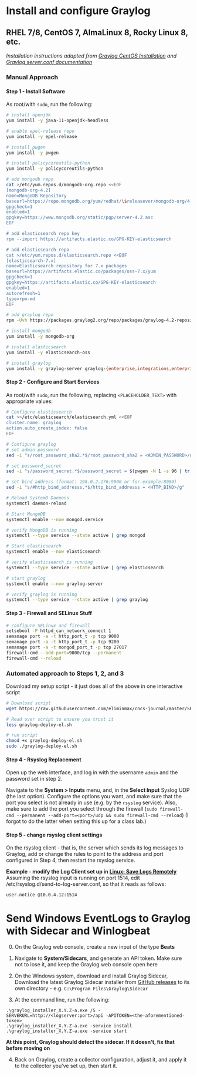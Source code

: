 # Install and configure Graylog

## RHEL 7/8, CentOS 7, AlmaLinux 8, Rocky Linux 8, etc.

*Installation instructions adapted from [Graylog CentOS Installation](https://docs.graylog.org/docs/centos) and [Graylog server.conf documentation](https://docs.graylog.org/docs/server-conf)*

### Manual Approach

#### Step 1 - Install Software

As root/with `sudo`, run the following:
```sh
# install openjdk
yum install -y java-11-openjdk-headless

# enable epel-release repo
yum install -y epel-release

# install pwgen
yum install -y pwgen

# install policycoreutils-python
yum install -y policycoreutils-python

# add mongodb repo
cat >/etc/yum.repos.d/mongodb-org.repo <<EOF
[mongodb-org-4.2]
name=MongoDB Repository
baseurl=https://repo.mongodb.org/yum/redhat/\$releasever/mongodb-org/4.2/x86_64/
gpgcheck=1
enabled=1
gpgkey=https://www.mongodb.org/static/pgp/server-4.2.asc
EOF 

# add elasticsearch repo key
rpm --import https://artifacts.elastic.co/GPG-KEY-elasticsearch

# add elasticsearch repo
cat >/etc/yum.repos.d/elasticsearch.repo <<EOF
[elasticsearch-7.x]
name=Elasticsearch repository for 7.x packages
baseurl=https://artifacts.elastic.co/packages/oss-7.x/yum
gpgcheck=1
gpgkey=https://artifacts.elastic.co/GPG-KEY-elasticsearch
enabled=1
autorefresh=1
type=rpm-md
EOF

# add graylog repo
rpm -Uvh https://packages.graylog2.org/repo/packages/graylog-4.2-repository_latest.rpm

# install mongodb
yum install -y mongodb-org

# install elasticsearch
yum install -y elasticsearch-oss

# install graylog
yum install -y graylog-server graylog-{enterprise,integrations,enterprise-integrations}-plugins
```

#### Step 2 - Configure and Start Services

As root/with `sudo`, run the following, replacing `<PLACEHOLDER_TEXT>` with appropriate values:

```sh
# Configure elasticsearch
cat >>/etc/elasticsearch/elasticsearch.yml <<EOF
cluster.name: graylog
action.auto_create_index: false
EOF

# Configure graylog
# set admin password
sed -i "s/root_password_sha2.*$/root_password_sha2 = <ADMIN_PASSWORD>/g" /etc/graylog/server/server.conf

# set password_secret
sed -i "s/password_secret.*$/password_secret = $(pwgen -N 1 -s 96 | tr -d '\n')/g" /etc/graylog/server/server.conf

# set bind address (format: 198.0.2.176:9000 or for.example:8080)
sed -i "s/#http_bind_addresss.*$/http_bind_addresss = <HTTP_BIND>/g"

# Reload SystemD Daemons
systemctl daemon-reload

# Start MongoDB
systemctl enable --now mongod.service

# verify MongoDB is running
systemctl --type service --state active | grep mongod

# Start elasticsearch
systemctl enable --now elasticsearch

# verify elasticsearch is running
systemctl --type service --state active | grep elasticsearch

# start graylog
systemctl enable --now graylog-server

# verify graylog is running
systemctl --type service --state active | grep graylog

```

#### Step 3 - Firewall and SELinux Stuff

```sh
# configure SELinux and firewall
setsebool -P httpd_can_network_connect 1
semanage port -a -t http_port_t -p tcp 9000
semanage port -a -t http_port_t -p tcp 9200
semanage port -a -t mongod_port_t -p tcp 27017
firewall-cmd --add-port=9000/tcp --permanent
firewall-cmd --reload
```

### Automated approach to Steps 1, 2, and 3

Download my setup script - it just does all of the above in one interactive script

```sh
# Download script
wget https://raw.githubusercontent.com/eliminmax/cncs-journal/master/SEC350/graylog-deploy-el.sh

# Read over script to ensure you trust it
less graylog-deploy-el.sh

# run script
chmod +x graylog-deploy-el.sh
sudo ./graylog-deploy-el.sh
```

#### Step 4 - Rsyslog Replacement

Open up the web interface, and log in with the username `admin` and the password set in step 2.

Navigate to the **System > Inputs** menu, and, in the **Select Input** Syslog UDP (the last option). Configure the options you want, and make sure that the port you select is not already in use (e.g. by the `rsyslog` service). Also, make sure to add the port you select through the firewall (`sudo firewall-cmd --permanent --add-port=<port>/udp && sudo firewall-cmd --reload`) (I forgot to do the latter when setting this up for a class lab.)

#### Step 5 - change rsyslog client settings

On the rsyslog client - that is, the server which sends its log messages to Graylog, add or change the rules to point to the address and port configured in Step 4, then restart the rsyslog service.

**Example - modify the Log Client set up in [Linux: Save Logs Remotely](/topics/Linux/Save-Logs-Remotely#setup-on-log-client)**
Assuming the rsyslog input is running on port 1514, edit /etc/rsyslog.d/send-to-log-server.conf, so that it reads as follows:
```
user.notice @10.0.4.12:1514
```

# Send Windows EventLogs to Graylog with Sidecar and Winlogbeat

0. On the Graylog web console, create a new input of the type **Beats**

1. Navigate to **System/Sidecars**, and generate an API token. Make sure not to lose it, and keep the Graylog web console open here

2. On the Windows system, download and install Graylog Sidecar, Download the latest Graylog Sidecar installer from [GitHub releases](https://github.com/Graylog2/collector-sidecar/releases/latest) to its own directory - e.g. `C:\Program Files\Graylog\Sidecar`

3. At the command line, run the following:
```
.\graylog_installer_X.Y.Z-a.exe /S -SERVERURL=http://<logserver:port>/api -APITOKEN=<the-aforementioned-token>
.\graylog_installer_X.Y.Z-a.exe -service install
.\graylog_installer_X.Y.Z-a.exe -service start
```

**At this point, Graylog should detect the sidecar. If it doesn't, fix that before moving on**

4. Back on Graylog, create a collector configuration, adjust it, and apply it to the collector you've set up, then start it.
